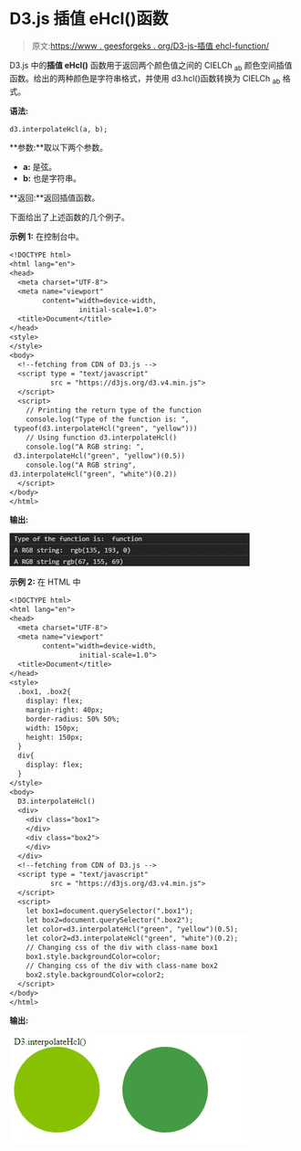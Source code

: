 # D3.js 插值 eHcl()函数

> 原文:[https://www . geesforgeks . org/D3-js-插值 ehcl-function/](https://www.geeksforgeeks.org/d3-js-interpolatehcl-function/)

D3.js 中的**插值 eHcl()** 函数用于返回两个颜色值之间的 CIELCh <sub>ab</sub> 颜色空间插值函数。给出的两种颜色是字符串格式，并使用 d3.hcl()函数转换为 CIELCh <sub>ab</sub> 格式。

**语法:**

```
d3.interpolateHcl(a, b);
```

**参数:**取以下两个参数。

*   **a:** 是弦。
*   **b:** 也是字符串。

**返回:**返回插值函数。

下面给出了上述函数的几个例子。

**示例 1:** 在控制台中。

```
<!DOCTYPE html>
<html lang="en">
<head>
  <meta charset="UTF-8">
  <meta name="viewport" 
        content="width=device-width,
                 initial-scale=1.0">
  <title>Document</title>
</head>
<style>
</style>
<body>
  <!--fetching from CDN of D3.js -->
  <script type = "text/javascript"
          src = "https://d3js.org/d3.v4.min.js">
  </script>
  <script>
    // Printing the return type of the function
    console.log("Type of the function is: ",
 typeof(d3.interpolateHcl("green", "yellow")))
    // Using function d3.interpolateHcl()
    console.log("A RGB string: ",
 d3.interpolateHcl("green", "yellow")(0.5))
    console.log("A RGB string", 
d3.interpolateHcl("green", "white")(0.2))
  </script>
</body>
</html>
```

**输出:**

![](img/281c199e3c51e82ae13d4962ebdb0467.png)

**示例 2:** 在 HTML 中

```
<!DOCTYPE html>
<html lang="en">
<head>
  <meta charset="UTF-8">
  <meta name="viewport" 
        content="width=device-width, 
                 initial-scale=1.0">
  <title>Document</title>
</head>
<style>
  .box1, .box2{
    display: flex;
    margin-right: 40px;
    border-radius: 50% 50%;
    width: 150px;
    height: 150px;
  }
  div{
    display: flex;
  }
</style>
<body>
  D3.interpolateHcl()
  <div>
    <div class="box1">
    </div>
    <div class="box2">
    </div>
  </div>
  <!--fetching from CDN of D3.js -->
  <script type = "text/javascript" 
          src = "https://d3js.org/d3.v4.min.js">
  </script>
  <script>
    let box1=document.querySelector(".box1");
    let box2=document.querySelector(".box2");
    let color=d3.interpolateHcl("green", "yellow")(0.5);
    let color2=d3.interpolateHcl("green", "white")(0.2); 
    // Changing css of the div with class-name box1
    box1.style.backgroundColor=color;
    // Changing css of the div with class-name box2
    box2.style.backgroundColor=color2;
  </script>
</body>
</html>
```

**输出:**

![](img/94d6bf4d5b7612a346e72c8cf50c5e0d.png)